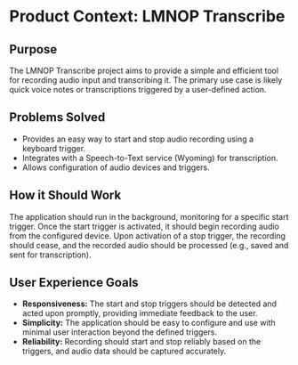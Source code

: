 # Product Context: LMNOP Transcribe

## Purpose

The LMNOP Transcribe project aims to provide a simple and efficient tool for recording audio input and transcribing it. The primary use case is likely quick voice notes or transcriptions triggered by a user-defined action.

## Problems Solved

- Provides an easy way to start and stop audio recording using a keyboard trigger.
- Integrates with a Speech-to-Text service (Wyoming) for transcription.
- Allows configuration of audio devices and triggers.

## How it Should Work

The application should run in the background, monitoring for a specific start trigger. Once the start trigger is activated, it should begin recording audio from the configured device. Upon activation of a stop trigger, the recording should cease, and the recorded audio should be processed (e.g., saved and sent for transcription).

## User Experience Goals

- **Responsiveness:** The start and stop triggers should be detected and acted upon promptly, providing immediate feedback to the user.
- **Simplicity:** The application should be easy to configure and use with minimal user interaction beyond the defined triggers.
- **Reliability:** Recording should start and stop reliably based on the triggers, and audio data should be captured accurately.
